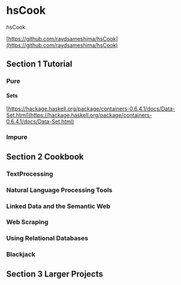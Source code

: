 # hsCook
hsCook

[https://github.com/raydsameshima/hsCook](https://github.com/raydsameshima/hsCook)

## Section 1 Tutorial
### Pure

#### Sets
[https://hackage.haskell.org/package/containers-0.6.4.1/docs/Data-Set.html](https://hackage.haskell.org/package/containers-0.6.4.1/docs/Data-Set.html)

### Impure

## Section 2 Cookbook
### TextProcessing
### Natural Language Processing Tools
### Linked Data and the Semantic Web
### Web Scraping
### Using Relational Databases
### Blackjack

## Section 3 Larger Projects
